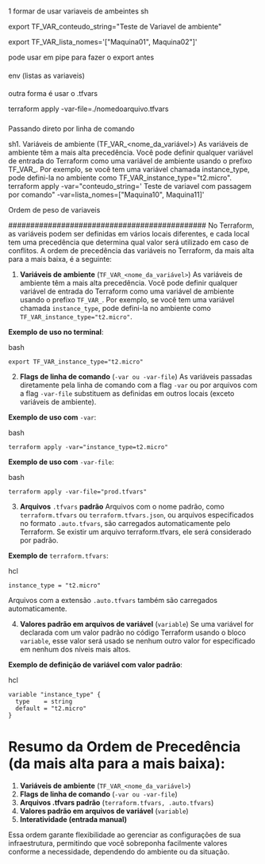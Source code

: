 ###
1 formar de usar variaveis de ambeintes
sh

export TF_VAR_conteudo_string="Teste de Variavel de ambiente"

export TF_VAR_lista_nomes='["Maquina01", Maquina02"]'

pode usar em pipe para fazer o export antes

####
env (listas as variaveis)

####
outra forma é usar o .tfvars

terraform apply -var-file=./nomedoarquivo.tfvars
###

Passando direto por linha de comando

sh1. Variáveis de ambiente (TF_VAR_<nome_da_variável>)
As variáveis de ambiente têm a mais alta precedência. Você pode definir qualquer variável de entrada do Terraform como uma variável de ambiente usando o prefixo TF_VAR_. Por exemplo, se você tem uma variável chamada instance_type, pode defini-la no ambiente como TF_VAR_instance_type="t2.micro".
terraform apply -var="conteudo_string=' Teste de variavel com passagem por comando" -var=lista_nomes=["Maquina10", Maquina11]'

Ordem de peso de variaveis

#############################################
No Terraform, as variáveis podem ser definidas em vários locais diferentes, e cada local tem uma precedência que determina qual valor será utilizado em caso de conflitos. A ordem de precedência das variáveis no Terraform, da mais alta para a mais baixa, é a seguinte:

1. **Variáveis de ambiente** (`TF_VAR_<nome_da_variável>`)
As variáveis de ambiente têm a mais alta precedência. Você pode definir qualquer variável de entrada do Terraform como uma variável de ambiente usando o prefixo `TF_VAR_`. Por exemplo, se você tem uma variável chamada `instance_type`, pode defini-la no ambiente como `TF_VAR_instance_type="t2.micro"`.

**Exemplo de uso no terminal**:

bash
```
export TF_VAR_instance_type="t2.micro"
```
2. **Flags de linha de comando** (`-var ou -var-file`)
As variáveis passadas diretamente pela linha de comando com a flag `-var` ou por arquivos com a flag `-var-file` substituem as definidas em outros locais (exceto variáveis de ambiente).

**Exemplo de uso com** `-var`:

bash
```
terraform apply -var="instance_type=t2.micro"
```
**Exemplo de uso com** `-var-file`:

bash
```
terraform apply -var-file="prod.tfvars"
```
3. **Arquivos** `.tfvars` **padrão**
Arquivos com o nome padrão, como `terraform.tfvars` ou `terraform.tfvars.json`, ou arquivos especificados no formato `.auto.tfvars`, são carregados automaticamente pelo Terraform. Se existir um arquivo terraform.tfvars, ele será considerado por padrão.

**Exemplo de** `terraform.tfvars`:

hcl
```
instance_type = "t2.micro"
```
Arquivos com a extensão `.auto.tfvars` também são carregados automaticamente.

4. **Valores padrão em arquivos de variável** (`variable`)
Se uma variável for declarada com um valor padrão no código Terraform usando o bloco `variable`, esse valor será usado se nenhum outro valor for especificado em nenhum dos níveis mais altos.

**Exemplo de definição de variável com valor padrão**:

hcl
```
variable "instance_type" {
  type    = string
  default = "t2.micro"
}
```
# Resumo da Ordem de Precedência (da mais alta para a mais baixa):
1. **Variáveis de ambiente** (`TF_VAR_<nome_da_variável>`)
2. **Flags de linha de comando** (`-var ou -var-file`)
3. **Arquivos .tfvars padrão** (`terraform.tfvars, .auto.tfvars`)
4. **Valores padrão em arquivos de variável** (`variable`)
5. **Interatividade (entrada manual)**

Essa ordem garante flexibilidade ao gerenciar as configurações de sua infraestrutura, permitindo que você sobreponha facilmente valores conforme a necessidade, dependendo do ambiente ou da situação.